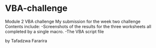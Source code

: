 # VBA-challenge
Module 2 VBA challenge
My submission for the week two challenge
Contents include:
-Screenshots of the results for the three worksheets all completed by a single macro.
-The VBA script file

by
Tafadzwa Fararira
